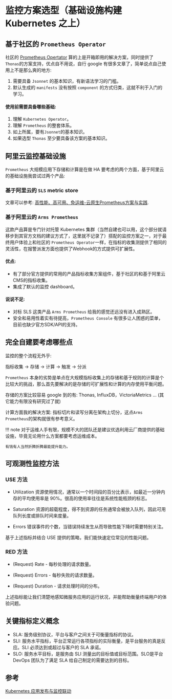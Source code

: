 # 监控方案选型（基础设施构建 Kubernetes 之上）

## 基于社区的 `Prometheus Operator`

社区的 [Prometheus Opertator](https://github.com/prometheus-operator/prometheus-operator) 算的上是开箱即用的解决方案，同时提供了`Thonas`的方案支持，优点自不用说，自行 google 有很多文章了，简单说点自己使用上不是那么爽的地方:

1. 需要具备 `Jsonnet` 的基本知识，有新语法学习的门槛。
2. 默认生成的 `manifests` 没有按照 `component` 的方式归类，这就不利于入门的学习。

#### 使用前需要具备哪些基础:

1. 理解 `Kubernetes Operator`。
2. 理解 `Prometheus` 的整套体系。
3. 如上所属，要有`Jsonnet`的基本知识。
4. 如果选型 `Thonas` 至少要具备该方案的基本知识。

## 阿里云监控基础设施

`Prometheus` 大规模应用下存储和计算是在做 HA 要考虑的两个方面，基于阿里云的基础设施我尝试过两个产品:

### 基于阿里云的 `SLS` metric store

文章可以参考: [高性能、高可用、免运维-云原生Prometheus方案与实践](https://developer.aliyun.com/article/765358).

### 基于阿里云的 `Arms Prometheus`
这款产品算是专门针对托管 Kubernetes 集群（当然自建也可以用，这个部分就请移步到其官方文档的建议方式了，这里就不记录了）搭配的监控方案之一，对于最终用户体验上和社区的 `Prometheus Operator`一样，在指标的收集测提供了相同的灵活性，在报警派发方面也提供了Webhook的方式提供可扩展性。

#### 优点:
* 有了部分官方提供的常用的产品指标收集方案组件，基于社区的和基于阿里云CMS的指标收集。
* 集成了默认的监控 dashboard。

#### 说说不足:
* 对标 SLS 这类产品 `Arms Prometheus` 给我的感觉还远没有进入成熟区。
* 安全和易用性着实有待提高，`Prometheus Console` 有很多让人困惑的菜单，目前也缺少官方SDK/API的支持。


## 完全自建要考虑哪些点
监控的整个流程无外乎: 

指标收集 -> 存储 -> 计算 -> 触发 -> 分派 

`Prometheus` 本身的劣势是单点在大规模指标收集上的存储和基于规则的计算是个比较大的挑战，那么首先要解决的是存储的可扩展性和计算的内存使用平衡问题。

存储的方案比较容易 google 到的有: Thonas, InfluxDB，VictoriaMetrics ... (其它能力有限没有研究过了就)

计算方面我的解决方案: 指标切片和读写分离在架构上切分，这点`Arms Prometheus`的架构就很有参考意义。

!!! note
    对于运维人手有限，规模不大的团队还是建议优选利用云厂商提供的基础设施，毕竟无论用什么方案都要考虑运维成本。
    
    有钱有人当然折腾折腾最能提升能力。

## 可观测性监控方法

### USE 方法

* Utilization 资源使用情况，通常以一个时间段的百分比表示，如最近一分钟内存的平均使用率是 90%。很高的使用率往往是系统性能瓶颈的标志。

* Saturation 资源的超载程度，得不到资源的任务通常会被放入队列，因此可用队列长度或排队时间来度量。

* Errors 错误事件的个数，当错误持续发生从而导致性能下降时需要特别关注。

基于上述指标并结合 USE 提供的策略，我们能快速定位常见的性能问题。

### RED 方法

* (Request) Rate - 每秒处理的请求数量。

* (Request) Errors - 每秒失败的请求数量。

* (Request) Duration - 请求处理时间的分布。

上述指标能让我们清楚地感知微服务应用的运行状况，并能帮助衡量终端用户的体验问题。


## 关键指标定义概念

* SLA: 服务级别协议，平台与客户之间关于可衡量指标的协议。 
* SLI: 服务水平指标，平台正常运行各项指标的实际衡量，是平台服务的真是反应。SLI 必须达到或超过与客户的 SLA 承诺。
* SLO: 服务水平目标，是服务由 SLI 测量出的目标值或目标范围。SLO是平台 DevOps 团队为了满足 SLA 给自己制定的需要达到的目标。

## 参考

[Kubernetes 应用发布与监控联动](https://developer.aliyun.com/article/715849)